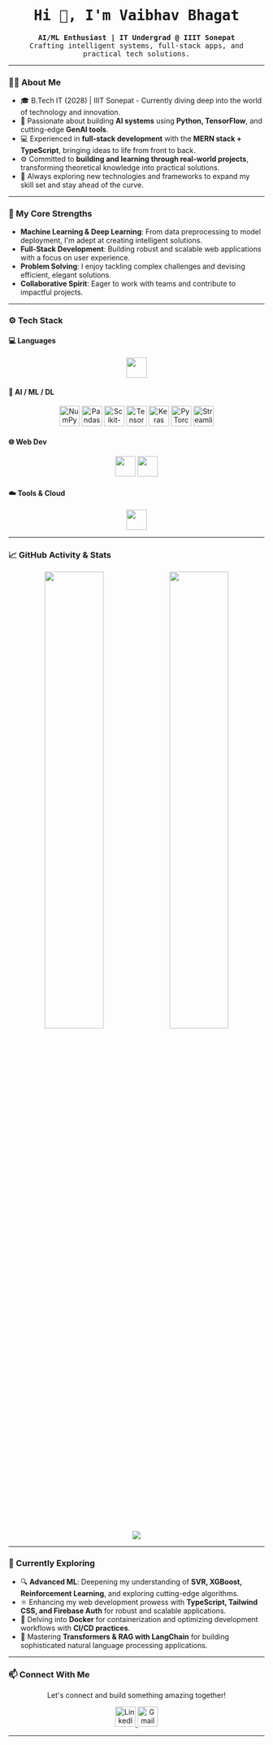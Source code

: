 <h1 align="center" style="font-family: 'Fira Code', monospace;">Hi 👋, I'm Vaibhav Bhagat</h1>

<p align="center" style="font-family: 'Fira Code', monospace;">
  <b>AI/ML Enthusiast | IT Undergrad @ IIIT Sonepat</b><br>
  Crafting intelligent systems, full-stack apps, and practical tech solutions.
</p>

---

### 👨‍💻 About Me

- 🎓 B.Tech IT (2028) | IIIT Sonepat - Currently diving deep into the world of technology and innovation.
- 🤖 Passionate about building **AI systems** using **Python, TensorFlow**, and cutting-edge **GenAI tools**.
- 💻 Experienced in **full-stack development** with the **MERN stack + TypeScript**, bringing ideas to life from front to back.
- ⚙️ Committed to **building and learning through real-world projects**, transforming theoretical knowledge into practical solutions.
- 🌱 Always exploring new technologies and frameworks to expand my skill set and stay ahead of the curve.

---

### 🚀 My Core Strengths

- **Machine Learning & Deep Learning**: From data preprocessing to model deployment, I'm adept at creating intelligent solutions.
- **Full-Stack Development**: Building robust and scalable web applications with a focus on user experience.
- **Problem Solving**: I enjoy tackling complex challenges and devising efficient, elegant solutions.
- **Collaborative Spirit**: Eager to work with teams and contribute to impactful projects.

---

### ⚙️ Tech Stack

#### 💻 Languages
<p align="center">
  <img src="https://skillicons.dev/icons?i=python,java,cpp,c,ts,js,html,css" height="40"/>
</p>

#### 🤖 AI / ML / DL
<p align="center">
  <img src="https://cdn.simpleicons.org/numpy/013243" height="40" alt="NumPy"/>
  <img src="https://cdn.simpleicons.org/pandas/150458" height="40" alt="Pandas"/>
  <img src="https://cdn.simpleicons.org/scikitlearn/F7931E" height="40" alt="Scikit-learn"/>
  <img src="https://cdn.simpleicons.org/tensorflow/FF6F00" height="40" alt="TensorFlow"/>
  <img src="https://cdn.simpleicons.org/keras/D00000" height="40" alt="Keras"/>
  <img src="https://cdn.simpleicons.org/pytorch/EE4C2C" height="40" alt="PyTorch"/>
  <img src="https://cdn.simpleicons.org/streamlit/FF4B4B" height="40" alt="Streamlit"/>
</p>


#### 🌐 Web Dev
<p align="center">
  <img src="https://skillicons.dev/icons?i=react,nodejs,express,mongodb,firebase,vite" height="40"/>
  <img src="https://skillicons.dev/icons?i=nextjs,tailwind" height="40"/>
</p>

#### ☁️ Tools & Cloud
<p align="center">
  <img src="https://skillicons.dev/icons?i=git,github,vercel" height="40"/>
</p>

---

### 📈 GitHub Activity & Stats

<p align="center">
  <img src="https://github-readme-stats.vercel.app/api?username=VaibhavBhagat665&show_icons=true&theme=tokyonight&hide_title=true&hide_rank=true" width="48%"/>
  <img src="https://github-readme-stats.vercel.app/api/top-langs/?username=VaibhavBhagat665&layout=compact&theme=tokyonight" width="48%"/>
</p>

<p align="center">
  <img src="https://github-readme-streak-stats.herokuapp.com/?user=VaibhavBhagat665&theme=tokyonight&hide_border=true" />
</p>

---

### 🧠 Currently Exploring

- 🔍 **Advanced ML**: Deepening my understanding of **SVR, XGBoost, Reinforcement Learning**, and exploring cutting-edge algorithms.
- ⚛️ Enhancing my web development prowess with **TypeScript, Tailwind CSS, and Firebase Auth** for robust and scalable applications.
- 🚢 Delving into **Docker** for containerization and optimizing development workflows with **CI/CD practices**.
- 🧠 Mastering **Transformers & RAG with LangChain** for building sophisticated natural language processing applications.

---

### 📫 Connect With Me

<p align="center">
  Let's connect and build something amazing together!
</p>
<p align="center">
  <a href="https://linkedin.com/in/vaibhavbhagat5" target="_blank">
    <img src="https://skillicons.dev/icons?i=linkedin" height="40" alt="LinkedIn"/>
  </a>
  <a href="mailto:vaibhavbhagat7461@gmail.com" target="_blank">
    <img src="https://skillicons.dev/icons?i=gmail" height="40" alt="Gmail"/>
  </a>
 
</p>

---
